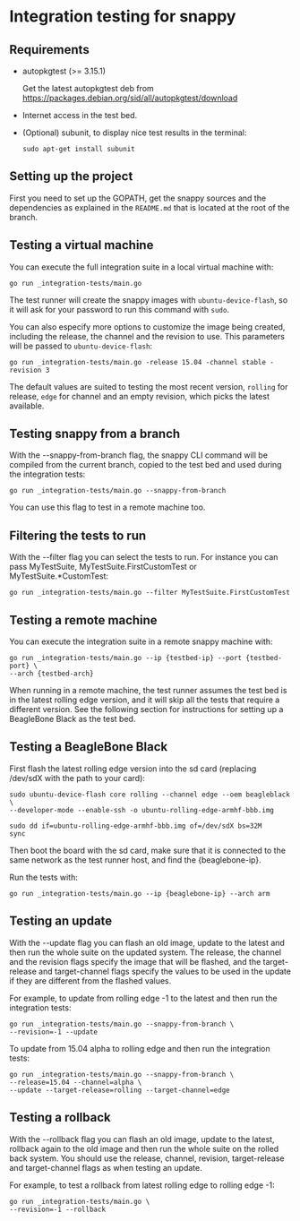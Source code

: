# Integration testing for snappy

## Requirements

 *  autopkgtest (>= 3.15.1)

    Get the latest autopkgtest deb from
    https://packages.debian.org/sid/all/autopkgtest/download

 *  Internet access in the test bed.

 *  (Optional) subunit, to display nice test results in the terminal:

        sudo apt-get install subunit

## Setting up the project

First you need to set up the GOPATH, get the snappy sources and the
dependencies as explained in the `README.md` that is located at the root of the
branch.

## Testing a virtual machine

You can execute the full integration suite in a local virtual machine with:

    go run _integration-tests/main.go

The test runner will create the snappy images with `ubuntu-device-flash`, so it
will ask for your password to run this command with `sudo`.

You can also especify more options to customize the image being created, including
the release, the channel and the revision to use. This parameters will be passed
to `ubuntu-device-flash`:

    go run _integration-tests/main.go -release 15.04 -channel stable -revision 3

The default values are suited to testing the most recent version, `rolling` for
release, `edge` for channel and an empty revision, which picks the latest
available.

## Testing snappy from a branch

With the --snappy-from-branch flag, the snappy CLI command will be compiled
from the current branch, copied to the test bed and used during the integration
tests:

    go run _integration-tests/main.go --snappy-from-branch

You can use this flag to test in a remote machine too.

## Filtering the tests to run

With the --filter flag you can select the tests to run. For instance you can
pass MyTestSuite, MyTestSuite.FirstCustomTest or MyTestSuite.*CustomTest:

    go run _integration-tests/main.go --filter MyTestSuite.FirstCustomTest

## Testing a remote machine

You can execute the integration suite in a remote snappy machine with:

    go run _integration-tests/main.go --ip {testbed-ip} --port {testbed-port} \
    --arch {testbed-arch}

When running in a remote machine, the test runner assumes the test bed is in
the latest rolling edge version, and it will skip all the tests that
require a different version. See the following section for instructions for
setting up a BeagleBone Black as the test bed.

## Testing a BeagleBone Black

First flash the latest rolling edge version into the sd card
(replacing /dev/sdX with the path to your card):

    sudo ubuntu-device-flash core rolling --channel edge --oem beagleblack \
    --developer-mode --enable-ssh -o ubuntu-rolling-edge-armhf-bbb.img

    sudo dd if=ubuntu-rolling-edge-armhf-bbb.img of=/dev/sdX bs=32M
    sync

Then boot the board with the sd card, make sure that it is connected to the
same network as the test runner host, and find the {beaglebone-ip}.

Run the tests with:

    go run _integration-tests/main.go --ip {beaglebone-ip} --arch arm

## Testing an update

With the --update flag you can flash an old image, update to the latest and
then run the whole suite on the updated system. The release, the channel and
the revision flags specify the image that will be flashed, and the
target-release and target-channel flags specify the values to be used in the
update if they are different from the flashed values.

For example, to update from rolling edge -1 to the latest and then run the
integration tests:

    go run _integration-tests/main.go --snappy-from-branch \
    --revision=-1 --update

To update from 15.04 alpha to rolling edge and then run the integration tests:

    go run _integration-tests/main.go --snappy-from-branch \
    --release=15.04 --channel=alpha \
    --update --target-release=rolling --target-channel=edge

## Testing a rollback

With the --rollback flag you can flash an old image, update to the latest,
rollback again to the old image and then run the whole suite on the rolled
back system. You should use the release, channel, revision, target-release and
target-channel flags as when testing an update.

For example, to test a rollback from latest rolling edge to rolling edge -1:

    go run _integration-tests/main.go \
    --revision=-1 --rollback
